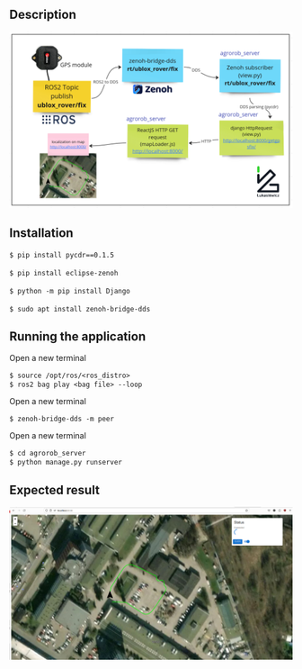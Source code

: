 ## Description
![Screenshot from 2023-11-01 17:53:53](system.png)
## Installation

```
$ pip install pycdr==0.1.5

$ pip install eclipse-zenoh

$ python -m pip install Django

$ sudo apt install zenoh-bridge-dds
```
## Running the application
Open a new terminal
```
$ source /opt/ros/<ros_distro>
$ ros2 bag play <bag file> --loop
```
Open a new terminal
```
$ zenoh-bridge-dds -m peer
```
Open a new terminal
```
$ cd agrorob_server
$ python manage.py runserver 
```
## Expected result
![Screenshot from 2023-11-01 17:53:53](map.png)